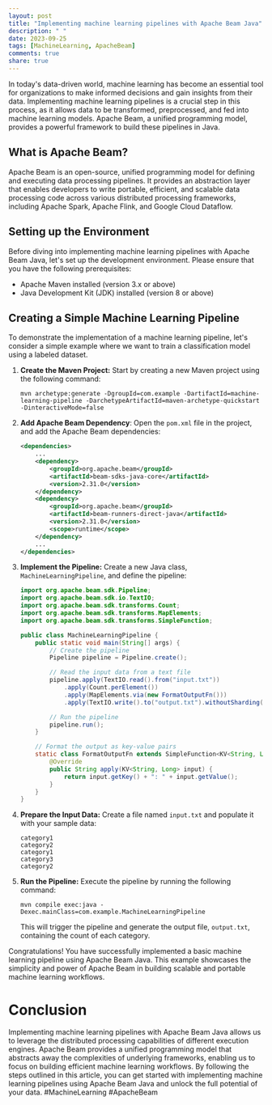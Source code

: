 ```yaml
---
layout: post
title: "Implementing machine learning pipelines with Apache Beam Java"
description: " "
date: 2023-09-25
tags: [MachineLearning, ApacheBeam]
comments: true
share: true
---
```


In today's data-driven world, machine learning has become an essential tool for organizations to make informed decisions and gain insights from their data. Implementing machine learning pipelines is a crucial step in this process, as it allows data to be transformed, preprocessed, and fed into machine learning models. Apache Beam, a unified programming model, provides a powerful framework to build these pipelines in Java.

## What is Apache Beam?

Apache Beam is an open-source, unified programming model for defining and executing data processing pipelines. It provides an abstraction layer that enables developers to write portable, efficient, and scalable data processing code across various distributed processing frameworks, including Apache Spark, Apache Flink, and Google Cloud Dataflow.

## Setting up the Environment

Before diving into implementing machine learning pipelines with Apache Beam Java, let's set up the development environment. Please ensure that you have the following prerequisites:

- Apache Maven installed (version 3.x or above)
- Java Development Kit (JDK) installed (version 8 or above)

## Creating a Simple Machine Learning Pipeline

To demonstrate the implementation of a machine learning pipeline, let's consider a simple example where we want to train a classification model using a labeled dataset.

1. **Create the Maven Project:** Start by creating a new Maven project using the following command:

   ```
   mvn archetype:generate -DgroupId=com.example -DartifactId=machine-learning-pipeline -DarchetypeArtifactId=maven-archetype-quickstart -DinteractiveMode=false
   ```

2. **Add Apache Beam Dependency**: Open the `pom.xml` file in the project, and add the Apache Beam dependencies:

   ```xml
   <dependencies>
       ...
       <dependency>
           <groupId>org.apache.beam</groupId>
           <artifactId>beam-sdks-java-core</artifactId>
           <version>2.31.0</version>
       </dependency>
       <dependency>
           <groupId>org.apache.beam</groupId>
           <artifactId>beam-runners-direct-java</artifactId>
           <version>2.31.0</version>
           <scope>runtime</scope>
       </dependency>
       ...
   </dependencies>
   ```

3. **Implement the Pipeline:** Create a new Java class, `MachineLearningPipeline`, and define the pipeline:

   ```java
   import org.apache.beam.sdk.Pipeline;
   import org.apache.beam.sdk.io.TextIO;
   import org.apache.beam.sdk.transforms.Count;
   import org.apache.beam.sdk.transforms.MapElements;
   import org.apache.beam.sdk.transforms.SimpleFunction;

   public class MachineLearningPipeline {
       public static void main(String[] args) {
           // Create the pipeline
           Pipeline pipeline = Pipeline.create();

           // Read the input data from a text file
           pipeline.apply(TextIO.read().from("input.txt"))
               .apply(Count.perElement())
               .apply(MapElements.via(new FormatOutputFn()))
               .apply(TextIO.write().to("output.txt").withoutSharding());

           // Run the pipeline
           pipeline.run();
       }

       // Format the output as key-value pairs
       static class FormatOutputFn extends SimpleFunction<KV<String, Long>, String> {
           @Override
           public String apply(KV<String, Long> input) {
               return input.getKey() + ": " + input.getValue();
           }
       }
   }
   ```

4. **Prepare the Input Data:** Create a file named `input.txt` and populate it with your sample data:

   ```
   category1
   category2
   category1
   category3
   category2
   ```

5. **Run the Pipeline:** Execute the pipeline by running the following command:

   ```
   mvn compile exec:java -Dexec.mainClass=com.example.MachineLearningPipeline
   ```

   This will trigger the pipeline and generate the output file, `output.txt`, containing the count of each category.

Congratulations! You have successfully implemented a basic machine learning pipeline using Apache Beam Java. This example showcases the simplicity and power of Apache Beam in building scalable and portable machine learning workflows.

# Conclusion

Implementing machine learning pipelines with Apache Beam Java allows us to leverage the distributed processing capabilities of different execution engines. Apache Beam provides a unified programming model that abstracts away the complexities of underlying frameworks, enabling us to focus on building efficient machine learning workflows. By following the steps outlined in this article, you can get started with implementing machine learning pipelines using Apache Beam Java and unlock the full potential of your data. #MachineLearning #ApacheBeam